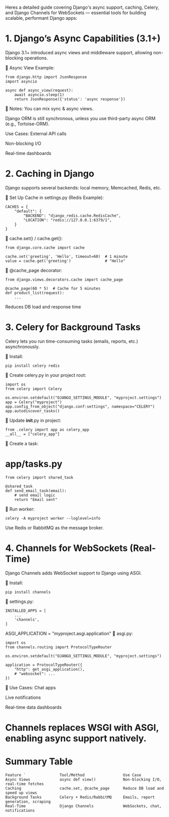 Heres a detailed guide covering Django's async support, caching, Celery, and Django Channels for WebSockets — essential tools for building scalable, performant Django apps:

# 1. Django’s Async Capabilities (3.1+)
Django 3.1+ introduced async views and middleware support, allowing non-blocking operations.

🔹 Async View Example:
```
from django.http import JsonResponse
import asyncio

async def async_view(request):
    await asyncio.sleep(1)
    return JsonResponse({'status': 'async response'})
```
🔹 Notes:
You can mix sync & async views.

Django ORM is still synchronous, unless you use third-party async ORM (e.g., Tortoise-ORM).

Use Cases:
External API calls

Non-blocking I/O

Real-time dashboards

# 2. Caching in Django
Django supports several backends: local memory, Memcached, Redis, etc.

🔹 Set Up Cache in settings.py (Redis Example):
```
CACHES = {
    "default": {
        "BACKEND": "django_redis.cache.RedisCache",
        "LOCATION": "redis://127.0.0.1:6379/1",
    }
}
```
🔹 cache.set() / cache.get():
```
from django.core.cache import cache

cache.set('greeting', 'Hello', timeout=60)  # 1 minute
value = cache.get('greeting')               # "Hello"
```
🔹 @cache_page decorator:
```
from django.views.decorators.cache import cache_page

@cache_page(60 * 5)  # Cache for 5 minutes
def product_list(request):
    ...
```
 Reduces DB load and response time

# 3. Celery for Background Tasks
Celery lets you run time-consuming tasks (emails, reports, etc.) asynchronously.

🔹 Install:
```
pip install celery redis
```
🔹 Create celery.py in your project root:
```
import os
from celery import Celery

os.environ.setdefault("DJANGO_SETTINGS_MODULE", "myproject.settings")
app = Celery("myproject")
app.config_from_object("django.conf:settings", namespace="CELERY")
app.autodiscover_tasks()
```
🔹 Update __init__.py in project:
```
from .celery import app as celery_app
__all__ = ["celery_app"]
```
🔹 Create a task:

# app/tasks.py
```
from celery import shared_task

@shared_task
def send_email_task(email):
    # send email logic
    return "Email sent"
```
🔹 Run worker:
```
celery -A myproject worker --loglevel=info
```
Use Redis or RabbitMQ as the message broker.

# 4. Channels for WebSockets (Real-Time)
Django Channels adds WebSocket support to Django using ASGI.

🔹 Install:
```
pip install channels
```
🔹 settings.py:
```
INSTALLED_APPS = [
    ...
    'channels',
]
```

ASGI_APPLICATION = "myproject.asgi.application"
🔹 asgi.py:
```
import os
from channels.routing import ProtocolTypeRouter

os.environ.setdefault("DJANGO_SETTINGS_MODULE", "myproject.settings")

application = ProtocolTypeRouter({
    "http": get_asgi_application(),
    # "websocket": ...
})
```
🔹 Use Cases:
Chat apps

Live notifications

Real-time data dashboards

# Channels replaces WSGI with ASGI, enabling async support natively.

# Summary Table
```
Feature	`               Tool/Method	                Use Case
Async Views	            async def view()	        Non-blocking I/O, real-time fetches
Caching	                cache.set, @cache_page	    Reduce DB load and speed up views
Background Tasks	    Celery + Redis/RabbitMQ	    Emails, report generation, scraping
Real-Time	            Django Channels	            WebSockets, chat, notifications
```